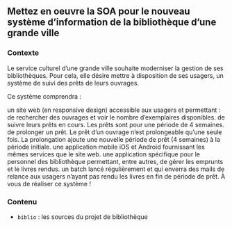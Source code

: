 ## Mettez en oeuvre la SOA pour le nouveau système d’information de la bibliothèque d’une grande ville

### Contexte

Le service culturel d’une grande ville souhaite moderniser la gestion de ses bibliothèques. Pour cela, elle désire mettre à disposition de ses usagers, un système de suivi des prêts de leurs ouvrages.

Ce système comprendra :

un site web (en responsive design) accessible aux usagers et permettant :
de rechercher des ouvrages et voir le nombre d’exemplaires disponibles.
de suivre leurs prêts en cours. Les prêts sont pour une période de 4 semaines.
de prolonger un prêt. Le prêt d’un ouvrage n’est prolongeable qu’une seule fois. La prolongation ajoute une nouvelle période de prêt (4 semaines) à la période initiale.
une application mobile iOS et Android fournissant les mêmes services que le site web.
une application spécifique pour le personnel des bibliothèque permettant, entre autres, de gérer les emprunts et le livres rendus.
un batch lancé régulièrement et qui enverra des mails de relance aux usagers n’ayant pas rendu les livres en fin de période de prêt.
À vous de réaliser ce système !


### Contenu

-   `biblio` : les sources du projet de bibliothèque

